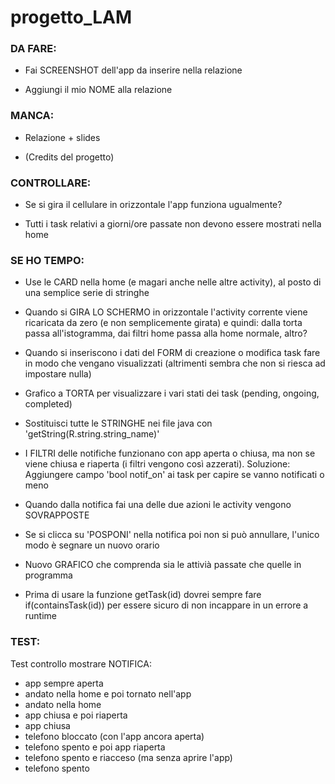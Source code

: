 # progetto_LAM



### DA FARE:

- Fai SCREENSHOT dell'app da inserire nella relazione

- Aggiungi il mio NOME alla relazione



### MANCA:

- Relazione + slides

- (Credits del progetto)



### CONTROLLARE:

- Se si gira il cellulare in orizzontale l'app funziona ugualmente?

- Tutti i task relativi a giorni/ore passate non devono essere mostrati nella home



### SE HO TEMPO:

- Use le CARD nella home (e magari anche nelle altre activity), al posto di una semplice serie di stringhe

- Quando si GIRA LO SCHERMO in orizzontale l'activity corrente viene ricaricata da zero (e non semplicemente girata) e quindi: dalla torta passa all'istogramma, dai filtri home passa alla home normale, altro?

- Quando si inseriscono i dati del FORM di creazione o modifica task fare in modo che vengano visualizzati (altrimenti sembra che non si riesca ad impostare nulla)

- Grafico a TORTA per visualizzare i vari stati dei task (pending, ongoing, completed)

- Sostituisci tutte le STRINGHE nei file java con 'getString(R.string.string_name)'

- I FILTRI delle notifiche funzionano con app aperta o chiusa, ma non se viene chiusa e riaperta (i filtri vengono così azzerati).
  Soluzione: Aggiungere campo 'bool notif_on' ai task per capire se vanno notificati o meno

- Quando dalla notifica fai una delle due azioni le activity vengono SOVRAPPOSTE

- Se si clicca su 'POSPONI' nella notifica poi non si può annullare, l'unico modo è segnare un nuovo orario

- Nuovo GRAFICO che comprenda sia le attivià passate che quelle in programma

- Prima di usare la funzione getTask(id) dovrei sempre fare if(containsTask(id)) per essere sicuro di non incappare in un errore a runtime



### TEST:

Test controllo mostrare NOTIFICA:

  + app sempre aperta
  + andato nella home e poi tornato nell'app
  + andato nella home
  + app chiusa e poi riaperta
  + app chiusa
  + telefono bloccato (con l'app ancora aperta)
  + telefono spento e poi app riaperta
  + telefono spento e riacceso (ma senza aprire l'app)
  + telefono spento
